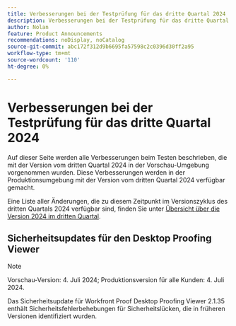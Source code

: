 ```yaml
---
title: Verbesserungen bei der Testprüfung für das dritte Quartal 2024
description: Verbesserungen bei der Testprüfung für das dritte Quartal 2024
author: Nolan
feature: Product Announcements
recommendations: noDisplay, noCatalog
source-git-commit: abc172f312d9b6695fa57598c2c0396d30ff2a95
workflow-type: tm+mt
source-wordcount: '110'
ht-degree: 0%

---
```


# Verbesserungen bei der Testprüfung für das dritte Quartal 2024

Auf dieser Seite werden alle Verbesserungen beim Testen beschrieben, die mit der Version vom dritten Quartal 2024 in der Vorschau-Umgebung vorgenommen wurden. Diese Verbesserungen werden in der Produktionsumgebung mit der Version vom dritten Quartal 2024 verfügbar gemacht.

Eine Liste aller Änderungen, die zu diesem Zeitpunkt im Versionszyklus des dritten Quartals 2024 verfügbar sind, finden Sie unter [Übersicht über die Version 2024 im dritten Quartal](/help/quicksilver/product-announcements/product-releases/24-q3-release-activity/24-q3-release-overview.md).

## Sicherheitsupdates für den Desktop Proofing Viewer

>[!NOTE]
>
>Vorschau-Version: 4. Juli 2024; Produktionsversion für alle Kunden: 4. Juli 2024.

Das Sicherheitsupdate für Workfront Proof Desktop Proofing Viewer 2.1.35 enthält Sicherheitsfehlerbehebungen für Sicherheitslücken, die in früheren Versionen identifiziert wurden.
